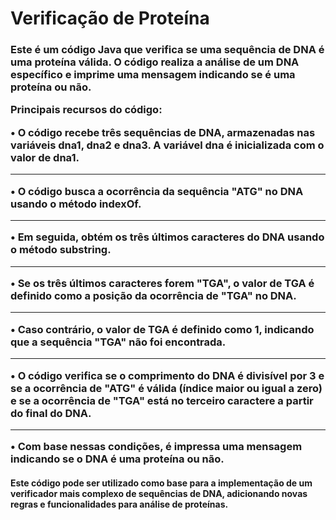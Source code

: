 <h1> Verificação de Proteína </h1>
<h3>
  Este é um código Java que verifica se uma sequência de DNA é uma proteína válida. O código realiza a análise de um DNA específico e imprime uma mensagem indicando se é uma proteína ou não.

Principais recursos do código:

 • O código recebe três sequências de DNA, armazenadas nas variáveis dna1, dna2 e dna3. A variável dna é inicializada com o valor de dna1.
 <hr>
 • O código busca a ocorrência da sequência "ATG" no DNA usando o método indexOf.
  <hr>
 • Em seguida, obtém os três últimos caracteres do DNA usando o método substring.
  <hr>
 • Se os três últimos caracteres forem "TGA", o valor de TGA é definido como a posição da ocorrência de "TGA" no DNA.
  <hr>
 • Caso contrário, o valor de TGA é definido como 1, indicando que a sequência "TGA" não foi encontrada.
  <hr>
 • O código verifica se o comprimento do DNA é divisível por 3 e se a ocorrência de "ATG" é válida (índice maior ou igual a zero) e se a ocorrência de "TGA" está no terceiro caractere a partir do final do DNA.
  <hr>
 • Com base nessas condições, é impressa uma mensagem indicando se o DNA é uma proteína ou não.

<h4>Este código pode ser utilizado como base para a implementação de um verificador mais complexo de sequências de DNA, adicionando novas regras e funcionalidades para análise de proteínas.</h4>
</h3>
